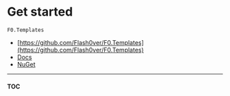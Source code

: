 # Get started

`F0.Templates`
- [https://github.com/Flash0ver/F0.Templates](https://github.com/Flash0ver/F0.Templates)
- [Docs](https://github.com/Flash0ver/F0.Templates/blob/main/documentation/F0.Templates.md)
- [NuGet](https://www.nuget.org/packages/F0.Templates/)

---
#### [TOC](./Content.md)
